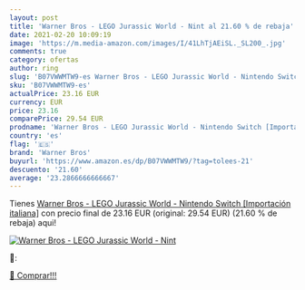 ```yaml
---
layout: post
title: 'Warner Bros - LEGO Jurassic World - Nint al 21.60 % de rebaja'
date: 2021-02-20 10:09:19
image: 'https://m.media-amazon.com/images/I/41LhTjAEiSL._SL200_.jpg'
comments: true
category: ofertas
author: ring
slug: 'B07VWWMTW9-es Warner Bros - LEGO Jurassic World - Nintendo Switch...'
sku: 'B07VWWMTW9-es'
actualPrice: 23.16 EUR
currency: EUR
price: 23.16
comparePrice: 29.54 EUR
prodname: 'Warner Bros - LEGO Jurassic World - Nintendo Switch [Importación italiana]'
country: 'es'
flag: '🇪🇸'
brand: 'Warner Bros'
buyurl: 'https://www.amazon.es/dp/B07VWWMTW9/?tag=tolees-21'
descuento: '21.60'
average: '23.2866666666667'
---
```


Tienes [Warner Bros - LEGO Jurassic World - Nintendo Switch [Importación italiana]](https://www.amazon.es/dp/B07VWWMTW9/?tag=tolees-21) con precio final de  23.16 EUR (original: 29.54 EUR) (21.60 %  de rebaja) aqui!

[![Warner Bros - LEGO Jurassic World - Nint](https://m.media-amazon.com/images/I/41LhTjAEiSL._SL200_.jpg)](https://www.amazon.es/dp/B07VWWMTW9/?tag=tolees-21)

🔎:


[🛒 Comprar!!!](https://www.amazon.es/dp/B07VWWMTW9/?tag=tolees-21)
